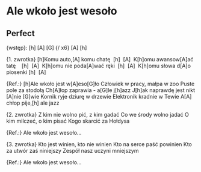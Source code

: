 # Ale wkoło jest wesoło
## Perfect


{wstęp}:
[h] [A] [G] {/ x6}
[A] [h]

{1. zwrotka}
[h]Komu auto,[A] komu chatę  [h]  [A] 
K[h]omu awansow[A]ać tatę    [h]  [A] 
K[h]omu nie poda[A]wać ręki  [h]  [A] 
K[h]omu słowa d[A]o piosenki [h]  [A] 

{Ref.:} 
[h]Ale wkoło jest w[A]eso[G]ło
Człowiek w pracy, małpa w zoo
Puste pole za stodołą
Ch[A]łop zaprawia - a[G]le j[h]azz
J[h]ak naprawdę jest nikt [A]nie [G]wie
Kornik ryje dziurę w drzewie
Elektronik kradnie w Tewie
A[A] chłop pije,[h] ale jazz

{2. zwrotka}
Z kim nie wolno pić, z kim gadać
Co we środy wolno jadać
O kim milczeć, o kim pisać
Kogo skarcić za Hołdysa

{Ref.:}
Ale wkoło jest wesoło...

{3. zwrotka}
Kto jest winien, kto nie winien
Kto na serce paść powinien
Kto za utwór zaś niniejszy
Zespół nasz uczyni mniejszym

{Ref.:} Ale wkoło jest wesoło...


